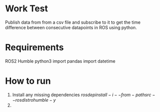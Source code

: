# Work Test
Publish data from from a csv file and subscribe to it to get the time difference between consecutive datapoints in ROS using python.

# Requirements
ROS2 Humble
python3
import pandas
import datetime

# How to run
1)  Install any missing dependencies
   $rosdep install -i --from-path src --rosdistro humble -y$
3)  

